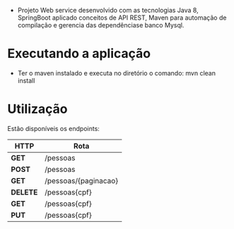 - Projeto Web service desenvolvido com as tecnologias Java 8, SpringBoot aplicado conceitos de API REST, Maven para automação de compilação e gerencia das dependênciase banco Mysql.

# Executando a aplicação

- Ter o maven instalado e executa no diretório o comando: mvn clean install 

# Utilização

Estão disponíveis os endpoints:

| HTTP | Rota | 
| ----------- | ---- |
| **GET** | /pessoas| 
| **POST** | /pessoas |
| **GET** | /pessoas/{paginacao}| 
| **DELETE** | /pessoas{cpf} |
| **GET** | /pessoas{cpf} |
| **PUT** | /pessoas{cpf} |
